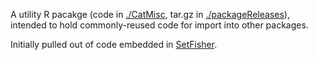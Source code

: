 A utility R pacakge (code in [./CatMisc][source], tar.gz in
[./packageReleases][targz]), intended to hold commonly-reused code for
import into other packages.

Initially pulled out of code embedded in [SetFisher][SetFisher].

[source]: CatMisc
[targz]: packageReleases

[SetFisher]: https://github.com/maptracker/setfisher
